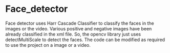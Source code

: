# Face_detector
Face detector uses Harr Cascade Classifier to classify the faces in the images or the video.
Various positive and negative images have been already classified in the xml file.
So, the opencv library just uses detectMultiScale to detect the faces.
The code can be modified as required to use the project on a image or a video.
